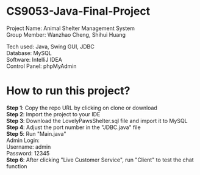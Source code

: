 # CS9053-Java-Final-Project  

Project Name: Animal Shelter Management System    
Group Member: Wanzhao Cheng, Shihui Huang    

Tech used: Java, Swing GUI, JDBC    
Database: MySQL     
Software: IntelliJ IDEA   
Control Panel: phpMyAdmin    

# How to run this project?  
**Step 1**: Copy the repo URL by clicking on clone or download  \
**Step 2**: Import the project to your IDE  \
**Step 3**: Download the LovelyPawsShelter.sql file and import it to MySQL  \
**Step 4**: Adjust the port number in the "JDBC.java" file  \
**Step 5**: Run "Main.java"  \
    Admin Login:  \
    Username: admin  \
    Password: 12345  \
**Step 6**: After clicking "Live Customer Service", run "Client" to test the chat function      
